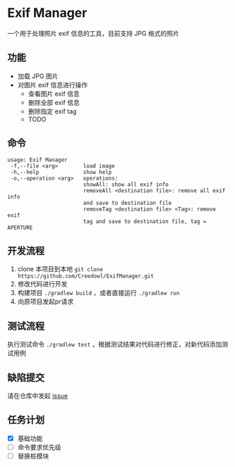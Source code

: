 # Exif Manager

一个用于处理照片 exif 信息的工具，目前支持 JPG 格式的照片

## 功能

- 加载 JPG 图片
- 对图片 exif 信息进行操作
    - 查看图片 exif 信息
    - 删除全部 exif 信息
    - 删除指定 exif tag
    - TODO
    
## 命令

```shell script
usage: Exif Manager
 -f,--file <arg>        load image
 -h,--help              show help
 -o,--operation <arg>   operations:
                        showAll: show all exif info
                        removeAll <destination file>: remove all exif info
                        and save to destination file
                        removeTag <destination file> <Tag>: remove exif
                        tag and save to destination file, tag = APERTURE

```

## 开发流程

1. clone 本项目到本地 `git clone https://github.com/Creedowl/ExifManager.git`
2. 修改代码进行开发
3. 构建项目 `./gradlew build` ，或者直接运行 `./gradlew run`
4. 向原项目发起pr请求

## 测试流程

执行测试命令 `./gradlew test` ，根据测试结果对代码进行修正，对新代码添加测试用例

## 缺陷提交

请在仓库中发起 [issue](https://github.com/Creedowl/ExifManager/issues/new)

## 任务计划

- [x] 基础功能
- [ ] 命令要求优先级
- [ ] 替换桩模块
